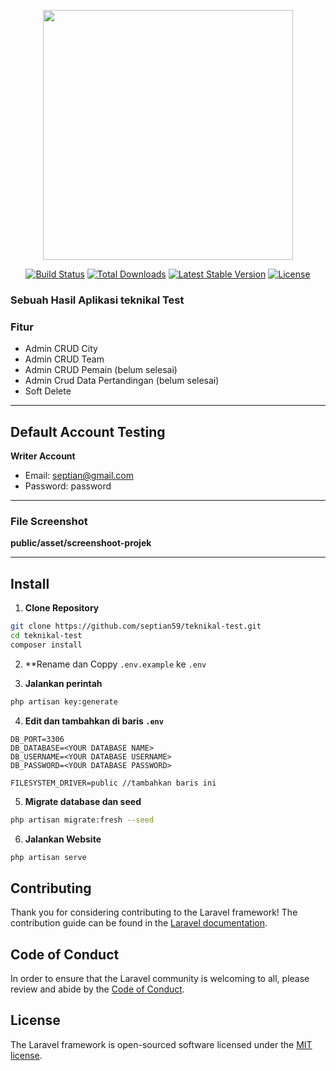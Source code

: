 <p align="center"><a href="https://laravel.com" target="_blank"><img src="https://raw.githubusercontent.com/laravel/art/master/logo-lockup/5%20SVG/2%20CMYK/1%20Full%20Color/laravel-logolockup-cmyk-red.svg" width="400"></a></p>

<p align="center">
<a href="https://travis-ci.org/laravel/framework"><img src="https://travis-ci.org/laravel/framework.svg" alt="Build Status"></a>
<a href="https://packagist.org/packages/laravel/framework"><img src="https://img.shields.io/packagist/dt/laravel/framework" alt="Total Downloads"></a>
<a href="https://packagist.org/packages/laravel/framework"><img src="https://img.shields.io/packagist/v/laravel/framework" alt="Latest Stable Version"></a>
<a href="https://packagist.org/packages/laravel/framework"><img src="https://img.shields.io/packagist/l/laravel/framework" alt="License"></a>
</p>

### Sebuah Hasil Aplikasi teknikal Test

### Fitur
- Admin CRUD City
- Admin CRUD Team
- Admin CRUD Pemain (belum selesai)
- Admin Crud Data Pertandingan (belum selesai)
- Soft Delete

--------------

## Default Account Testing
**Writer Account**
- Email: septian@gmail.com
- Password: password

--------------

### File Screenshot
**public/asset/screenshoot-projek**

--------------

## Install
1. **Clone Repository**
```bash
git clone https://github.com/septian59/teknikal-test.git
cd teknikal-test
composer install
```
2. **Rename dan Coppy ``.env.example`` ke ``.env``

3. **Jalankan perintah**
```bash
php artisan key:generate
```

4. **Edit dan tambahkan di baris ``.env``**
```
DB_PORT=3306
DB_DATABASE=<YOUR DATABASE NAME>
DB_USERNAME=<YOUR DATABASE USERNAME>
DB_PASSWORD=<YOUR DATABASE PASSWORD>

FILESYSTEM_DRIVER=public //tambahkan baris ini
```
5. **Migrate database dan seed**
```bash
php artisan migrate:fresh --seed
```

6. **Jalankan Website**
``` bash
php artisan serve
```
    
## Contributing

Thank you for considering contributing to the Laravel framework! The contribution guide can be found in the [Laravel documentation](https://laravel.com/docs/contributions).

## Code of Conduct

In order to ensure that the Laravel community is welcoming to all, please review and abide by the [Code of Conduct](https://laravel.com/docs/contributions#code-of-conduct).

## License

The Laravel framework is open-sourced software licensed under the [MIT license](https://opensource.org/licenses/MIT).
